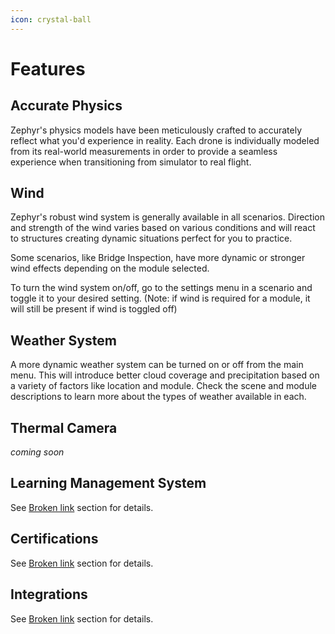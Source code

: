```yaml
---
icon: crystal-ball
---
```


# Features

## Accurate Physics

Zephyr's physics models have been meticulously crafted to accurately reflect what you'd experience in reality. Each drone is individually modeled from its real-world measurements in order to provide a seamless experience when transitioning from simulator to real flight.

## Wind

Zephyr's robust wind system is generally available in all scenarios. Direction and strength of the wind varies based on various conditions and will react to structures creating dynamic situations perfect for you to practice.

Some scenarios, like Bridge Inspection, have more dynamic or stronger wind effects depending on the module selected.

To turn the wind system on/off, go to the settings menu in a scenario and toggle it to your desired setting. (Note: if wind is required for a module, it will still be present if wind is toggled off)

## Weather System

A more dynamic weather system can be turned on or off from the main menu. This will introduce better cloud coverage and precipitation based on a variety of factors like location and module. Check the scene and module descriptions to learn more about the types of weather available in each.

## Thermal Camera

_coming soon_

## Learning Management System

See [Broken link](broken-reference "mention") section for details.

## Certifications

See [Broken link](broken-reference "mention") section for details.

## Integrations

See [Broken link](broken-reference "mention") section for details.

